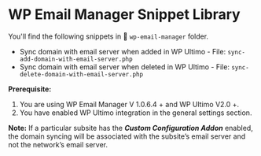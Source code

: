 # WP Email Manager Snippet Library 

You'll find the following snippets in 📂 `wp-email-manager` folder.

- Sync domain with email server when added in WP Ultimo - File: `sync-add-domain-with-email-server.php`
- Sync domain with email server when deleted in WP Ultimo - File: `sync-delete-domain-with-email-server.php`

**Prerequisite:**

1) You are using WP Email Manager V 1.0.6.4 + and WP Ultimo V2.0 +.
2) You have enabled WP Ultimo integration in the general settings section.

**Note:** If a particular subsite has the _**Custom Configuration Addon**_ enabled, the domain syncing will be associated with the subsite’s email server and not the network’s email server.

